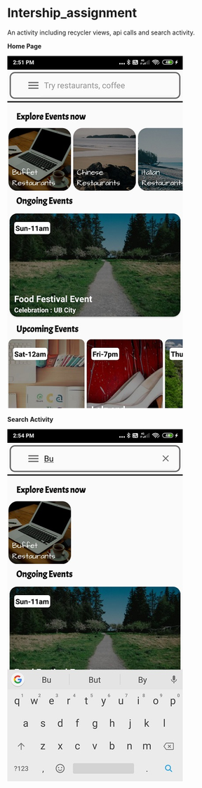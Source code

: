 # Intership_assignment
An activity including recycler views, api calls and search activity.

<b> Home Page </p>

![](images/home.jpg)

<b> Search Activity </p>

![](images/search.jpg)
